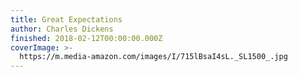 ```yaml
---
title: Great Expectations
author: Charles Dickens
finished: 2018-02-12T00:00:00.000Z
coverImage: >-
  https://m.media-amazon.com/images/I/715lBsaI4sL._SL1500_.jpg
---
```

